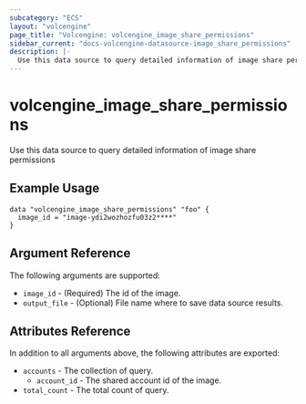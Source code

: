 ```yaml
---
subcategory: "ECS"
layout: "volcengine"
page_title: "Volcengine: volcengine_image_share_permissions"
sidebar_current: "docs-volcengine-datasource-image_share_permissions"
description: |-
  Use this data source to query detailed information of image share permissions
---
```

# volcengine_image_share_permissions
Use this data source to query detailed information of image share permissions
## Example Usage
```hcl
data "volcengine_image_share_permissions" "foo" {
  image_id = "image-ydi2wozhozfu03z2****"
}
```
## Argument Reference
The following arguments are supported:
* `image_id` - (Required) The id of the image.
* `output_file` - (Optional) File name where to save data source results.

## Attributes Reference
In addition to all arguments above, the following attributes are exported:
* `accounts` - The collection of query.
    * `account_id` - The shared account id of the image.
* `total_count` - The total count of query.


